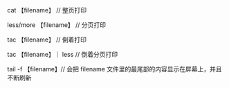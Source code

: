 cat 【filename】 // 整页打印

less/more 【filename】 // 分页打印

tac 【filename】 // 倒着打印

tac 【filename】｜ less // 倒着分页打印

tail -f 【filename】// 会把 filename 文件里的最尾部的内容显示在屏幕上，并且不断刷新
